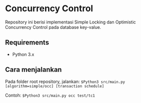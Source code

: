 # Concurrency Control
Repository ini berisi implementasi Simple Locking dan Optimistic Concurrency Control pada database key-value.

## Requirements
- Python 3.x
## Cara menjalankan
Pada folder root repository, jalankan:
`$Python3 src/main.py [algorithm=simple/occ] [transaction schedule] `

Contoh:
`$Python3 src/main.py occ test/tc1`

